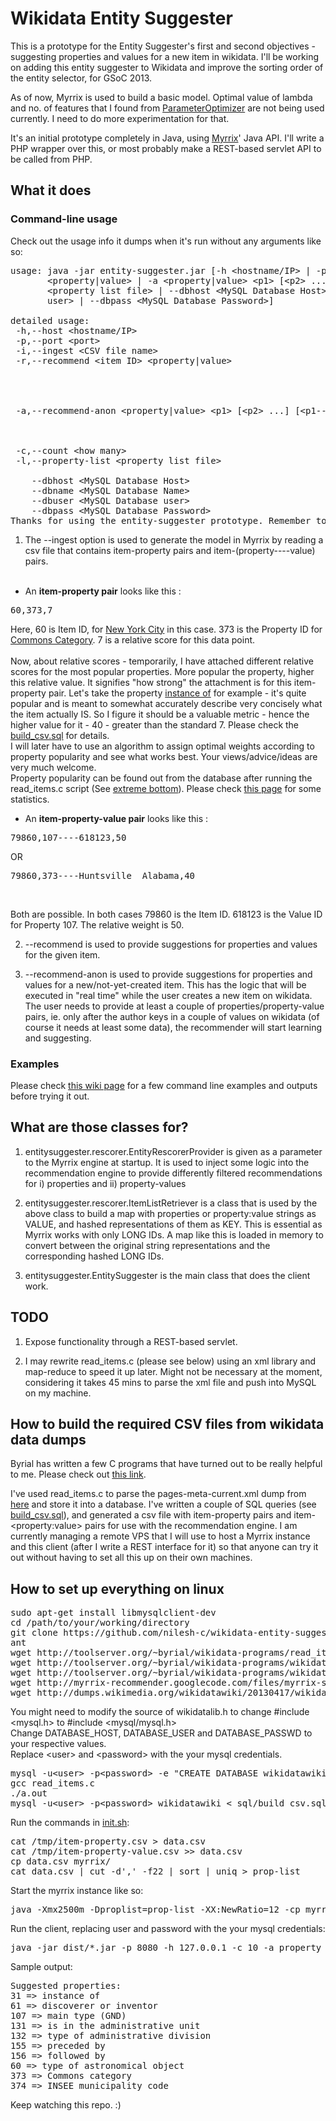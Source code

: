 Wikidata Entity Suggester
=========================

This is a prototype for the Entity Suggester's first and second objectives - suggesting properties and values for a new item in wikidata. I'll be working on adding this entity suggester to Wikidata and improve the sorting order of the entity selector, for GSoC 2013.

As of now, Myrrix is used to build a basic model. Optimal value of lambda and no. of features that I found from [ParameterOptimizer](http://myrrix.com/tuning-quality/) are not being used currently. I need to do more experimentation for that.

It's an initial prototype completely in Java, using [Myrrix](http://myrrix.com)' Java API. I'll write a PHP wrapper over this, or most probably make a REST-based servlet API to be called from PHP.

## What it does ##

### Command-line usage ###
Check out the usage info it dumps when it's run without any arguments like so:

<pre>
usage: java -jar entity-suggester.jar [-h &lt;hostname/IP> | -p &lt;port> | -i &lt;CSV file name>]   -r &lt;item ID>
       &lt;property|value> | -a &lt;property|value> &lt;p1> [&lt;p2> ...] [&lt;p1----v1> &lt;p2----v2> ...]>  [-c &lt;how many> | -l
       &lt;property list file> | --dbhost &lt;MySQL Database Host> | --dbname &lt;MySQL Database Name> | --dbuser &lt;MySQL Database
       user> | --dbpass &lt;MySQL Database Password>]

detailed usage:
 -h,--host &lt;hostname/IP>                                                            Myrrix serving layer host
 -p,--port &lt;port>                                                                   Myrrix serving layer port
 -i,--ingest &lt;CSV file name>                                                        Ingest CSV file
 -r,--recommend &lt;item ID> &lt;property|value>                                          Recommend properties or
                                                                                    property----value pairs for item
                                                                                    with given id. Type of
                                                                                    recommendation can be either
                                                                                    'property' or 'value'
 -a,--recommend-anon &lt;property|value> &lt;p1> [&lt;p2> ...] [&lt;p1----v1> &lt;p2----v2> ...]>  Recommend properties/values for an
                                                                                    'anonymous' item. A list of
                                                                                    properties and/or property:value
                                                                                    pairs is given as input.
 -c,--count &lt;how many>                                                              Number of recommendations to fetch
 -l,--property-list &lt;property list file>                                            File with list of properties and
                                                                                    property----value pairs
    --dbhost &lt;MySQL Database Host>
    --dbname &lt;MySQL Database Name>
    --dbuser &lt;MySQL Database user>
    --dbpass &lt;MySQL Database Password>
Thanks for using the entity-suggester prototype. Remember to start the Myrrix instance before running this.
</pre>


1. The --ingest option is used to generate the model in Myrrix by reading a csv file that contains item-property pairs and item-(property----value) pairs.<br/><br/>
* An __item-property pair__ looks like this :
<pre>60,373,7</pre>
Here, 60 is Item ID, for [New York City](http://www.wikidata.org/wiki/Q60) in this case. 373 is the Property ID for [Commons Category](http://www.wikidata.org/wiki/Property:P373). 7 is a relative score for this data point.<br/><br/>
Now, about relative scores - temporarily, I have attached different relative scores for the most popular properties. More popular the property, higher this relative value. It signifies "how strong" the attachment is for this item-property pair. Let's take the property [instance of](http://www.wikidata.org/wiki/Property:P31) for example - it's quite popular and is meant to somewhat accurately describe very concisely what the item actually IS. So I figure it should be a valuable metric - hence the higher value for it - 40 - greater than the standard 7. Please check the [build_csv.sql](sql/build_csv.sql) for details.<br/>I will later have to use an algorithm to assign optimal weights according to property popularity and see what works best. Your views/advice/ideas are very much welcome.<br/>
Property popularity can be found out from the database after running the read_items.c script (See [extreme bottom](#how-to-build-the-required-csv-files-from-wikidata-data-dumps)). Please check [this page](http://www.wikidata.org/wiki/User:Byrial/Property_statistics) for some statistics.
* An __item-property-value pair__ looks like this :
<pre>79860,107----618123,50</pre>
OR
<pre>79860,373----Huntsville  Alabama,40</pre><br/>
Both are possible. In both cases 79860 is the Item ID. 618123 is the Value ID for Property 107. The relative weight is 50.

2. --recommend is used to provide suggestions for properties and values for the given item.

3. --recommend-anon is used to provide suggestions for properties and values for a new/not-yet-created item. This has the logic that will be executed in "real time" while the user creates a new item on wikidata. The user needs to provide at least a couple of properties/property-value pairs, ie. only after the author keys in a couple of values on wikidata (of course it needs at least some data), the recommender will start learning and suggesting.

### Examples ###
Please check [this wiki page](https://github.com/nilesh-c/wikidata-entity-suggester/wiki/Examples) for a few command line examples and outputs before trying it out.


## What are those classes for? ##

1. entitysuggester.rescorer.EntityRescorerProvider is given as a parameter to the Myrrix engine at startup. It is used to inject some logic into the recommendation engine to provide differently filtered recommendations for i) properties and ii) property-values

2. entitysuggester.rescorer.ItemListRetriever is a class that is used by the above class to build a map with properties or property:value strings as VALUE, and hashed representations of them as KEY. This is essential as Myrrix works with only LONG IDs. A map like this is loaded in memory to convert between the original string representations and the corresponding hashed LONG IDs.

3. entitysuggester.EntitySuggester is the main class that does the client work.



## TODO ##

1. Expose functionality through a REST-based servlet.

2. I may rewrite read_items.c (please see below) using an xml library and map-reduce to speed it up later. Might not be necessary at the moment, considering it takes 45 mins to parse the xml file and push into MySQL on my machine.


## How to build the required CSV files from wikidata data dumps ##

Byrial has written a few C programs that have turned out to be really helpful to me. Please check out [this link](http://www.wikidata.org/wiki/User:Byrial).

I've used read_items.c to parse the pages-meta-current.xml dump from [here](http://dumps.wikimedia.org/wikidatawiki/20130417/) and store it into a database. I've written a couple of SQL queries (see [build_csv.sql](sql/build_csv.sql)), and generated a csv file with item-property pairs and item-&lt;property:value> pairs for use with the recommendation engine. I am currently managing a remote VPS that I will use to host a Myrrix instance and this client (after I write a REST interface for it) so that anyone can try it out without having to set all this up on their own machines.

## How to set up everything on linux ##
<pre>
sudo apt-get install libmysqlclient-dev
cd /path/to/your/working/directory
git clone https://github.com/nilesh-c/wikidata-entity-suggester.git
ant
wget http://toolserver.org/~byrial/wikidata-programs/read_items.c
wget http://toolserver.org/~byrial/wikidata-programs/wikidatalib.c
wget http://toolserver.org/~byrial/wikidata-programs/wikidatalib.h
wget http://myrrix-recommender.googlecode.com/files/myrrix-serving-0.11.jar
wget http://dumps.wikimedia.org/wikidatawiki/20130417/wikidatawiki-20130417-pages-meta-current.xml.bz2
</pre>
You might need to modify the source of wikidatalib.h to change #include &lt;mysql.h> to #include &lt;mysql/mysql.h><br/>
Change DATABASE_HOST, DATABASE_USER and DATABASE_PASSWD to your respective values.<br/>
Replace &lt;user> and &lt;password> with the your mysql credentials.
<pre>
mysql -u&lt;user> -p&lt;password> -e "CREATE DATABASE wikidatawiki"
gcc read_items.c
./a.out
mysql -u&lt;user> -p&lt;password> wikidatawiki &lt; sql/build_csv.sql
</pre>
Run the commands in [init.sh](init.sh):
<pre>
cat /tmp/item-property.csv > data.csv
cat /tmp/item-property-value.csv >> data.csv
cp data.csv myrrix/
cat data.csv | cut -d',' -f22 | sort | uniq > prop-list
</pre>
Start the myrrix instance like so:
<pre>
java -Xmx2500m -Dproplist=prop-list -XX:NewRatio=12 -cp myrrix-serving-0.11.jar:dist/wikidata-entity-suggester.jar net.myrrix.web.Runner --rescorerProviderClass entitysuggester.rescorer.EntityRescorerProvider --localInputDir myrrix --port 8080
</pre>
Run the client, replacing user and password with the your mysql credentials:
<pre>
java -jar dist/*.jar -p 8080 -h 127.0.0.1 -c 10 -a property 17 107----618123 31----532  -dbhost localhost -dbname wikidatawiki -dbuser user -dbpass password -l prop-list
</pre>
Sample output:
<pre>
Suggested properties:
31 => instance of
61 => discoverer or inventor
107 => main type (GND)
131 => is in the administrative unit
132 => type of administrative division
155 => preceded by
156 => followed by
60 => type of astronomical object
373 => Commons category
374 => INSEE municipality code
</pre>


Keep watching this repo. :)
